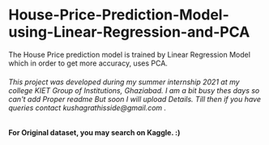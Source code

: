 # House-Price-Prediction-Model-using-Linear-Regression-and-PCA
The House Price prediction model is trained by Linear Regression Model which in order to get more accuracy, uses PCA. 
<h6>This project was developed during my summer internship 2021 at my college KIET Group of Institutions, Ghaziabad. I am a bit busy thes days so can't add Proper readme But soon I will upload Details. Till then if you have queries contact kushagrathisside@gmail.com .</h6>
<h4>For Original dataset, you may search on Kaggle. :)</h4>
